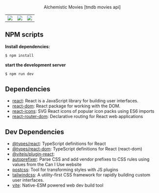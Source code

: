 <p align="center">Alchemistic Movies [tmdb movies api]

<table>
  <tr>
    <td valign="top"><img src="https://user-images.githubusercontent.com/88943961/181868401-110a7079-5d47-4a3d-bf6c-d51cfe00477d.png"/></td>
    <td valign="top"><img src="https://user-images.githubusercontent.com/88943961/181870236-df08ba33-a734-41d9-801f-de3292572d6a.png"/></td>
    <td valign="top"><img src="https://user-images.githubusercontent.com/88943961/181870345-adc3022c-2bdd-4e4c-8f3e-a352a321ee41.png"/></td>
  </tr>
</table>

## NPM scripts

**Install dependencies:**
```sh
$ npm install
``` 

 **start the development server**
 ```sh
$ npm run dev
``` 


## Dependencies

- [react](https://ghub.io/react): React is a JavaScript library for building user interfaces.
- [react-dom](https://ghub.io/react-dom): React package for working with the DOM.
- [react-icons](https://ghub.io/react-icons): SVG React icons of popular icon packs using ES6 imports
- [react-router-dom](https://ghub.io/react-router-dom): Declarative routing for React web applications

## Dev Dependencies

- [@types/react](https://ghub.io/@types/react): TypeScript definitions for React
- [@types/react-dom](https://ghub.io/@types/react-dom): TypeScript definitions for React (react-dom)
- [@vitejs/plugin-react](https://ghub.io/@vitejs/plugin-react): 
- [autoprefixer](https://ghub.io/autoprefixer): Parse CSS and add vendor prefixes to CSS rules using values from the Can I Use website
- [postcss](https://ghub.io/postcss): Tool for transforming styles with JS plugins
- [tailwindcss](https://ghub.io/tailwindcss): A utility-first CSS framework for rapidly building custom user interfaces.
- [vite](https://ghub.io/vite): Native-ESM powered web dev build tool

